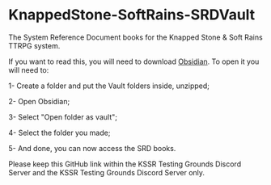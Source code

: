 # KnappedStone-SoftRains-SRDVault
The System Reference Document books for the Knapped Stone &amp; Soft Rains TTRPG system.

If you want to read this, you will need to download [Obsidian](https://obsidian.md).
To open it you will need to:

1- Create a folder and put the Vault folders inside, unzipped;

2- Open Obsidian;

3- Select "Open folder as vault";

4- Select the folder you made;

5- And done, you can now access the SRD books.


Please keep this GitHub link within the KSSR Testing Grounds Discord Server and the KSSR Testing Grounds Discord Server only.
